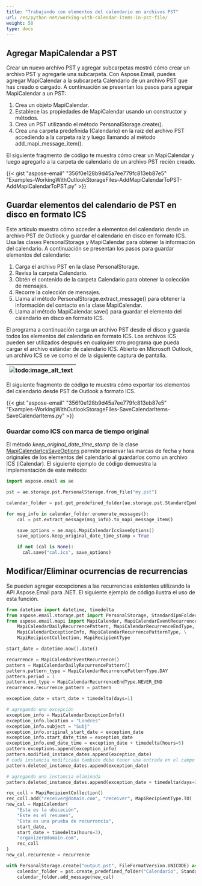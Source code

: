 ```yaml
---
title: "Trabajando con elementos del calendario en archivos PST"
url: /es/python-net/working-with-calendar-items-in-pst-file/
weight: 50
type: docs
---
```


## **Agregar MapiCalendar a PST**
Crear un nuevo archivo PST y agregar subcarpetas mostró cómo crear un archivo PST y agregarle una subcarpeta. Con Aspose.Email, puedes agregar MapiCalendar a la subcarpeta Calendario de un archivo PST que has creado o cargado. A continuación se presentan los pasos para agregar MapiCalendar a un PST:

1. Crea un objeto MapiCalendar.
1. Establece las propiedades de MapiCalendar usando un constructor y métodos.
1. Crea un PST utilizando el método PersonalStorage.create().
1. Crea una carpeta predefinida (Calendario) en la raíz del archivo PST accediendo a la carpeta raíz y luego llamando al método add_mapi_message_item().

El siguiente fragmento de código te muestra cómo crear un MapiCalendar y luego agregarlo a la carpeta de calendario de un archivo PST recién creado.

{{< gist "aspose-email" "356f0e128b9d45a7ee779fc813eb87e5" "Examples-WorkingWithOutlookStorageFiles-AddMapiCalendarToPST-AddMapiCalendarToPST.py" >}}
## **Guardar elementos del calendario de PST en disco en formato ICS**
Este artículo muestra cómo acceder a elementos del calendario desde un archivo PST de Outlook y guardar el calendario en disco en formato ICS. Usa las clases PersonalStorage y MapiCalendar para obtener la información del calendario. A continuación se presentan los pasos para guardar elementos del calendario:

1. Carga el archivo PST en la clase PersonalStorage.
1. Revisa la carpeta Calendario.
1. Obtén el contenido de la carpeta Calendario para obtener la colección de mensajes.
1. Recorre la colección de mensajes.
1. Llama al método PersonalStorage.extract_message() para obtener la información del contacto en la clase MapiCalendar.
1. Llama al método MapiCalendar.save() para guardar el elemento del calendario en disco en formato ICS.

El programa a continuación carga un archivo PST desde el disco y guarda todos los elementos del calendario en formato ICS. Los archivos ICS pueden ser utilizados después en cualquier otro programa que pueda cargar el archivo estándar de calendario ICS. Abierto en Microsoft Outlook, un archivo ICS se ve como el de la siguiente captura de pantalla.

|![todo:image_alt_text](working-with-calendar-items-in-pst-file_1.png)|
| :- |
El siguiente fragmento de código te muestra cómo exportar los elementos del calendario desde PST de Outlook a formato ICS.

{{< gist "aspose-email" "356f0e128b9d45a7ee779fc813eb87e5" "Examples-WorkingWithOutlookStorageFiles-SaveCalendarItems-SaveCalendarItems.py" >}}

### **Guardar como ICS con marca de tiempo original**

El método *keep_original_date_time_stamp* de la clase [MapiCalendarIcsSaveOptions](https://reference.aspose.com/email/python-net/aspose.email.mapi/mapicalendaricssaveoptions/#mapicalendaricssaveoptions-class) permite preservar las marcas de fecha y hora originales de los elementos del calendario al guardarlos como un archivo ICS (iCalendar). El siguiente ejemplo de código demuestra la implementación de este método:

```python
import aspose.email as ae

pst = ae.storage.pst.PersonalStorage.from_file("my.pst")

calendar_folder = pst.get_predefined_folder(ae.storage.pst.StandardIpmFolder.APPOINTMENTS)

for msg_info in calendar_folder.enumerate_messages():
    cal = pst.extract_message(msg_info).to_mapi_message_item()

    save_options = ae.mapi.MapiCalendarIcsSaveOptions()
    save_options.keep_original_date_time_stamp = True

    if not (cal is None):
      cal.save("cal.ics", save_options)
```
## **Modificar/Eliminar ocurrencias de recurrencias**

Se pueden agregar excepciones a las recurrencias existentes utilizando la API Aspose.Email para .NET. El siguiente ejemplo de código ilustra el uso de esta función.

```py
from datetime import datetime, timedelta
from aspose.email.storage.pst import PersonalStorage, StandardIpmFolder, FileFormatVersion
from aspose.email.mapi import MapiCalendar, MapiCalendarEventRecurrence, \
    MapiCalendarDailyRecurrencePattern, MapiCalendarRecurrenceEndType, \
    MapiCalendarExceptionInfo, MapiCalendarRecurrencePatternType, \
    MapiRecipientCollection, MapiRecipientType

start_date = datetime.now().date()

recurrence = MapiCalendarEventRecurrence()
pattern = MapiCalendarDailyRecurrencePattern()
pattern.pattern_type = MapiCalendarRecurrencePatternType.DAY
pattern.period = 1
pattern.end_type = MapiCalendarRecurrenceEndType.NEVER_END
recurrence.recurrence_pattern = pattern

exception_date = start_date + timedelta(days=1)

# agregando una excepción
exception_info = MapiCalendarExceptionInfo()
exception_info.location = "Londres"
exception_info.subject = "Subj"
exception_info.original_start_date = exception_date
exception_info.start_date_time = exception_date
exception_info.end_date_time = exception_date + timedelta(hours=5)
pattern.exceptions.append(exception_info)
pattern.modified_instance_dates.append(exception_date)
# cada instancia modificada también debe tener una entrada en el campo DeletedInstanceDates con la fecha de instancia original.
pattern.deleted_instance_dates.append(exception_date)

# agregando una instancia eliminada
pattern.deleted_instance_dates.append(exception_date + timedelta(days=2))

rec_coll = MapiRecipientCollection()
rec_coll.add("receiver@domain.com", "receiver", MapiRecipientType.TO)
new_cal = MapiCalendar(
    "Esta es la ubicación",
    "Este es el resumen",
    "Esta es una prueba de recurrencia",
    start_date,
    start_date + timedelta(hours=3),
    "organizer@domain.com",
    rec_coll
)
new_cal.recurrence = recurrence

with PersonalStorage.create("output.pst", FileFormatVersion.UNICODE) as pst:
    calendar_folder = pst.create_predefined_folder("Calendario", StandardIpmFolder.APPOINTMENTS)
    calendar_folder.add_message(new_cal)
```